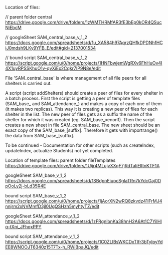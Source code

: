 Location of  files:

// parent folder central                 https://drive.google.com/drive/folders/1zWMTHRMfAR3fE3bEp0kOR4QSucNiEbcM

// googleSheet   SAM_central_base_v_1_2  https://docs.google.com/spreadsheets/d/1u_XA584h97AqrzQHfkDPDNhfHCiJ0mdsh9LKy9YFB_E/edit#gid=2137001534

// bound script  SAM_central_base_v_1_2  https://script.google.com/u/0/home/projects/1HNFbwjemWgRXv6FhHuOv4I4X1uyRPSSKhuO1v-qvXiEx2Cqkr7IP9N8e/edit

File 'SAM_central_base' is where management of all file peers for all shelters is carried out. 

A script (script addShelters) should create a peer of files for every shelter in a batch process. 
First the script is getting a peer of template files (SAM_base_ and SAM_attendance_) and makes a copy of each one of them (it makes two replicas). This way it is creating a new peer of files for each shelter in the list.
The new peer of files gets as a suffix the name of the shelter for which it was created (eg. SAM_base_xenon1). 
Then the script creates a new sheet in file SAM_central_base. The new sheet should be an exact copy of the SAM_base_[suffix]. Therefore it gets with importrange() the data from SAM_base_[suffix].

To be continued - Documentation for other scripts (such as createIndex, updateIndex, actualize Students) not yet completed.

Location of template files: 
parent folder  fileTemplates     https://drive.google.com/drive/folders/1Uijr4MLujvXXqF7jRdTaIiElItnKTF1A

googleSheet    SAM_base_v_1_2    https://docs.google.com/spreadsheets/d/1SBdpnEiupcSglaTRn7kYdcGaj0DpOoLy2j-bLd35R4E

bound script   SAM_base_v_1_2    https://script.google.com/u/0/home/projects/1jAorXN2wRQ8zkvdz41lFrMJ4nnjrm2xNVMmfD3jl0UgQSHzh5myhtyTZ/edit

googleSheet    SAM_attendance_v_1_2  https://docs.google.com/spreadsheets/d/1zFRgnibnKa38hnH2A6At1C7YiIHlq-tXni_JFhqxPPY

bound script   SAM_attendance_v_1_2  https://script.google.com/u/0/home/projects/1C0ZLIBsWKCDxTIfr3bTylpyYdEE8WNOOJT6340z15T7Tx-h_RWiBpaJQ/edit
